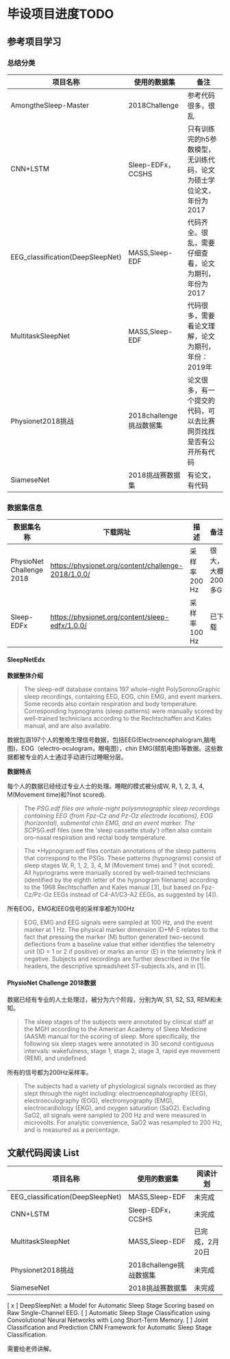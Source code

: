 # 毕设项目进度TODO
## 参考项目学习
### 总结分类
|项目名称|使用的数据集|备注|
|----|----|----|
|AmongtheSleep-Master| 2018Challenge |参考代码很多，很乱|
|CNN+LSTM| Sleep-EDFx， CCSHS|只有训练完的h5参数模型，无训练代码，论文为硕士学位论文，年份为2017|
|EEG_classification(DeepSleepNet)|MASS,Sleep-EDF|代码齐全。很乱，需要仔细查看，论文为期刊，年份为2017|
|MultitaskSleepNet|MASS,Sleep-EDF|代码很多，需要看论文理解，论文为期刊，年份：2019年|
|Physionet2018挑战|2018challenge挑战数据集|论文很多，有一个提交的代码，可以去比赛网页找找是否有公开所有代码|
|SiameseNet|2018挑战赛数据集|有论文，有代码|

### 数据集信息

|数据集名称|下载网址|描述|备注|
|----|----|----|----|
|PhysioNet Challenge 2018|https://physionet.org/content/challenge-2018/1.0.0/|采样率200 Hz|很大，大概200多G|
|Sleep-EDFx|https://physionet.org/content/sleep-edfx/1.0.0/|采样率100 Hz|已下载|

#### SleepNetEdx
**数据整体介绍**

> The sleep-edf database contains 197 whole-night PolySomnoGraphic sleep recordings, containing EEG, EOG, chin EMG, and event markers. Some records also contain respiration and body temperature. Corresponding hypnograms (sleep patterns) were manually scored by well-trained technicians according to the Rechtschaffen and Kales manual, and are also available.

数据包涵197个人的整晚生理信号数据，包括EEG(Electroencephalogram,脑电图)，EOG（electro-oculogram，眼电图），chin EMG(颏肌电图)等数据。这些数据都被专业的人士通过手动进行过睡眠分层。

**数据特点**

每个人的数据已经经过专业人士的处理。睡眠的模式被分成W, R, 1, 2, 3, 4, M(Movement time)和?(not scored).

> The *PSG.edf files are whole-night polysmnographic sleep recordings containing EEG (from Fpz-Cz and Pz-Oz electrode locations), EOG (horizontal), submental chin EMG, and an event marker. The SC*PSG.edf files (see the 'sleep cassette study') often also contain oro-nasal respiration and rectal body temperature.

> The *Hypnogram.edf files contain annotations of the sleep patterns that correspond to the PSGs. These patterns (hypnograms) consist of sleep stages W, R, 1, 2, 3, 4, M (Movement time) and ? (not scored). All hypnograms were manually scored by well-trained technicians (identified by the eighth letter of the hypnogram filename) according to the 1968 Rechtschaffen and Kales manual [3], but based on Fpz-Cz/Pz-Oz EEGs instead of C4-A1/C3-A2 EEGs, as suggested by [4]).

所有EOG，EMG和EEG信号的采样率都为100Hz

> EOG, EMG and EEG signals were sampled at 100 Hz, and the event marker at 1 Hz. The physical marker dimension ID+M-E relates to the fact that pressing the marker (M) button generated two-second deflections from a baseline value that either identifies the telemetry unit (ID = 1 or 2 if positive) or marks an error (E) in the telemetry link if negative. Subjects and recordings are further described in the file headers, the descriptive spreadsheet ST-subjects.xls, and in [1].

#### PhysioNet Challenge 2018数据

数据已经有专业的人士处理过，被分为六个阶段，分别为W, S1, S2, S3, REM和未知。

> The sleep stages of the subjects were annotated by clinical staff at the MGH according to the American Academy of Sleep Medicine (AASM) manual for the scoring of sleep. More specifically, the following six sleep stages were annotated in 30 second contiguous intervals: wakefulness, stage 1, stage 2, stage 3, rapid eye movement (REM), and undefined.

所有的信号都为200Hz采样率。

> The subjects had a variety of physiological signals recorded as they slept through the night including: electroencephalography (EEG), electrooculography (EOG), electromyography (EMG), electrocardiology (EKG), and oxygen saturation (SaO2). Excluding SaO2, all signals were sampled to 200 Hz and were measured in microvolts. For analytic convenience, SaO2 was resampled to 200 Hz, and is measured as a percentage.

## 文献代码阅读 List

|项目名称|使用的数据集|阅读计划|
|----|----|----|
|EEG_classification(DeepSleepNet)|MASS,Sleep-EDF|未完成|
|CNN+LSTM| Sleep-EDFx， CCSHS|未完成|
|MultitaskSleepNet|MASS,Sleep-EDF|已完成，2月20日|
|Physionet2018挑战|2018challenge挑战数据集|未完成|
|SiameseNet|2018挑战赛数据集|未完成|

[ x ] DeepSleepNet: a Model for Automatic Sleep Stage Scoring based on Raw Single-Channel EEG.
[ ] Automatic Sleep Stage Classification using Convolutional Neural Networks with Long Short-Term Memory.
[ ] Joint Classification and Prediction CNN Framework for Automatic Sleep Stage Classification.

需要给老师讲解。









